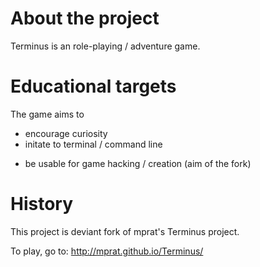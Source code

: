 

About the project
=================
Terminus is an role-playing / adventure game.

Educational targets
===================
The game aims to
- encourage curiosity
- initate to terminal / command line
+ be usable for game hacking / creation (aim of the fork)

History
=======
This project is deviant fork of mprat's Terminus project.

To play, go to: http://mprat.github.io/Terminus/
